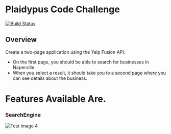 # Plaidypus Code Challenge

[![Build Status](https://travis-ci.org/joemccann/dillinger.svg?branch=master)](https://travis-ci.org/joemccann/dillinger)

## Overview

Create a two-page application using the Yelp Fusion API.

- On the first page, you should be able to search for businesses in Naperville.
- When you select a result, it should take you to a second page where you can see details about the business.

# Features Available Are.

### SearchEngine

![Test Image 4](https://github.com/tograh/testrepository/3DTest.png)
